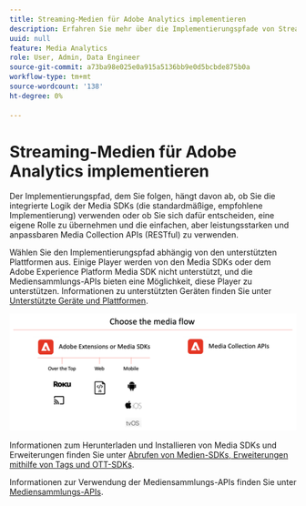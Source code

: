 ```yaml
---
title: Streaming-Medien für Adobe Analytics implementieren
description: Erfahren Sie mehr über die Implementierungspfade von Streaming-Medien.
uuid: null
feature: Media Analytics
role: User, Admin, Data Engineer
source-git-commit: a73ba98e025e0a915a5136bb9e0d5bcbde875b0a
workflow-type: tm+mt
source-wordcount: '138'
ht-degree: 0%

---
```



# Streaming-Medien für Adobe Analytics implementieren

Der Implementierungspfad, dem Sie folgen, hängt davon ab, ob Sie die integrierte Logik der Media SDKs (die standardmäßige, empfohlene Implementierung) verwenden oder ob Sie sich dafür entscheiden, eine eigene Rolle zu übernehmen und die einfachen, aber leistungsstarken und anpassbaren Media Collection APIs (RESTful) zu verwenden.

Wählen Sie den Implementierungspfad abhängig von den unterstützten Plattformen aus. Einige Player werden von den Media SDKs oder dem Adobe Experience Platform Media SDK nicht unterstützt, und die Mediensammlungs-APIs bieten eine Möglichkeit, diese Player zu unterstützen. Informationen zu unterstützten Geräten finden Sie unter [Unterstützte Geräte und Plattformen](/help/getting-started/supported-devices.md).

![Medienfluss](media-sdk/assets/choose-media-flow2.png)

Informationen zum Herunterladen und Installieren von Media SDKs und Erweiterungen finden Sie unter [Abrufen von Medien-SDKs, Erweiterungen mithilfe von Tags und OTT-SDKs](/help/getting-started/download-sdks.md).

Informationen zur Verwendung der Mediensammlungs-APIs finden Sie unter [Mediensammlungs-APIs](media-collection-api/mc-api-overview.md).
